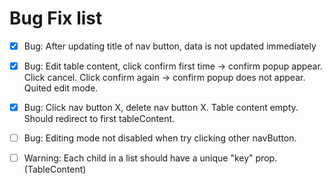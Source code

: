 # Bug Fix list

- [x] Bug: After updating title of nav button, data is not updated immediately

- [x] Bug: Edit table content, click confirm first time -> confirm popup appear. Click cancel. Click confirm again -> confirm popup does not appear. Quited edit mode.

- [x] Bug: Click nav button X, delete nav button X. Table content empty. Should redirect to first tableContent.

- [ ] Bug: Editing mode not disabled when try clicking other navButton.

- [ ] Warning: Each child in a list should have a unique "key" prop. (TableContent)